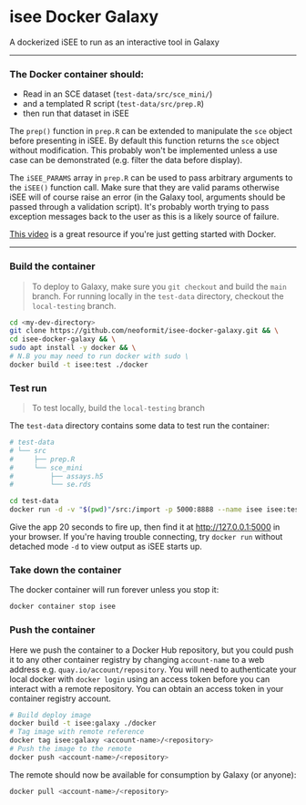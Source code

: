 # isee Docker Galaxy

A dockerized iSEE to run as an interactive tool in Galaxy

---

### The Docker container should:
- Read in an SCE dataset (`test-data/src/sce_mini/`)
- and a templated R script (`test-data/src/prep.R`)
- then run that dataset in iSEE

The `prep()` function in `prep.R` can be extended to manipulate the `sce`
object before presenting in iSEE. By default this function returns the `sce`
object without modification. This probably won't be implemented unless a use
case can be demonstrated (e.g. filter the data before display).

The `iSEE_PARAMS` array in `prep.R` can be used to pass arbitrary
arguments to the `iSEE()` function call. Make sure that they are valid params
otherwise iSEE will of course raise an error (in the Galaxy tool, arguments
should be passed through a validation script). It's probably worth trying to
pass exception messages back to the user as this is a likely source of failure.

[This video](https://www.youtube.com/watch?v=iqqDU2crIEQ&t=1002s&ab_channel=Docker)
is a great resource if you're just getting started with Docker.

---

### Build the container

> To deploy to Galaxy, make sure you `git checkout` and build the `main` branch.
For running locally in the `test-data` directory, checkout the `local-testing`
branch.

```sh
cd <my-dev-directory>
git clone https://github.com/neoformit/isee-docker-galaxy.git && \
cd isee-docker-galaxy && \
sudo apt install -y docker && \
# N.B you may need to run docker with sudo \
docker build -t isee:test ./docker
```

### Test run

> To test locally, build the `local-testing` branch

The `test-data` directory contains some data to test run the container:

```sh
# test-data
# └── src
#     ├── prep.R
#     └── sce_mini
#         ├── assays.h5
#         └── se.rds

cd test-data
docker run -d -v "$(pwd)"/src:/import -p 5000:8888 --name isee isee:test
```

Give the app 20 seconds to fire up, then find it at http://127.0.0.1:5000 in
your browser. If you're having trouble connecting, try `docker run` without
detached mode `-d` to view output as iSEE starts up.

### Take down the container

The docker container will run forever unless you stop it:

```sh
docker container stop isee
```

### Push the container

Here we push the container to a Docker Hub repository, but you could push it
to any other container registry by changing `account-name` to a web address
e.g. `quay.io/account/repository`. You will need to authenticate your local
docker with `docker login` using an access token before you can interact with a
remote repository. You can obtain an access token in your container registry
account.

```sh
# Build deploy image
docker build -t isee:galaxy ./docker
# Tag image with remote reference
docker tag isee:galaxy <account-name>/<repository>
# Push the image to the remote
docker push <account-name>/<repository>
```

The remote should now be available for consumption by Galaxy (or anyone):

```sh
docker pull <account-name>/<repository>
```
